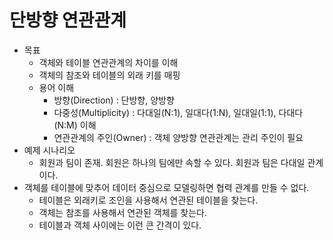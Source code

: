 # 단방향 연관관계
- 목표
  - 객체와 테이블 연관관계의 차이를 이해
  - 객체의 참조와 테이블의 외래 키를 매핑
  - 용어 이해
    - 방향(Direction) : 단방향, 양방향
    - 다중성(Multiplicity) : 다대일(N:1), 일대다(1:N), 일대일(1:1), 다대다(N:M) 이해
    - 연관관계의 주인(Owner) : 객체 양방향 연관관계는 관리 주인이 필요
- 예제 시나리오
  - 회원과 팀이 존재. 회원은 하나의 팀에만 속할 수 있다. 회원과 팀은 다대일 관계이다.
- 객체를 테이블에 맞추어 데이터 중심으로 모델링하면 협력 관계를 만들 수 없다.
  - 테이블은 외래키로 조인을 사용해서 연관된 테이블을 찾는다.
  - 객체는 참조를 사용해서 연관된 객체를 찾는다.
  - 테이블과 객체 사이에는 이런 큰 간격이 있다.

